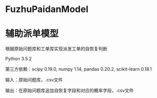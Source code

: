 # FuzhuPaidanModel
# 辅助派单模型

根据原始问题库和工单库实现派发工单的自恢复判断

Python 3.5.2

第三方依赖：scipy 0.19.0, numpy 1.14, pandas 0.20.2, scikit-learn 0.18.1

输入：原始问题库，.csv文件

输出：在原始问题库追加自恢复字段和对应的概率字段，.csv文件
